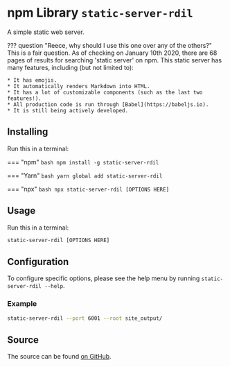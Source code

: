# npm Library `static-server-rdil`

A simple static web server.

??? question "Reece, why should I use this one over any of the others?"
    This is a fair question. As of checking on January 10th 2020, there
    are 68 pages of results for searching 'static server' on npm. This
    static server has many features, including (but not limited to):

    * It has emojis.
    * It automatically renders Markdown into HTML.
    * It has a lot of customizable components (such as the last two features!).
    * All production code is run through [Babel](https://babeljs.io).
    * It is still being actively developed.

## Installing

Run this in a terminal:

=== "npm"
    ```bash
    npm install -g static-server-rdil
    ```

=== "Yarn"
    ```bash
    yarn global add static-server-rdil
    ```

=== "npx"
    ```bash
    npx static-server-rdil [OPTIONS HERE]
    ```

## Usage

Run this in a terminal:

```bash
static-server-rdil [OPTIONS HERE]
```

## Configuration

To configure specific options, please see the help menu by running `static-server-rdil --help`.

### Example

```bash
static-server-rdil --port 6001 --root site_output/
```

## Source

The source can be found [on GitHub](https://github.com/rdilweb/static-server).
